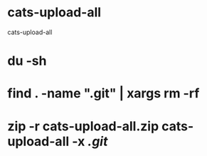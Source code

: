 # cats-upload-all

cats-upload-all

# du -sh
# find . -name ".git" | xargs rm -rf
# zip -r cats-upload-all.zip cats-upload-all -x *.git*